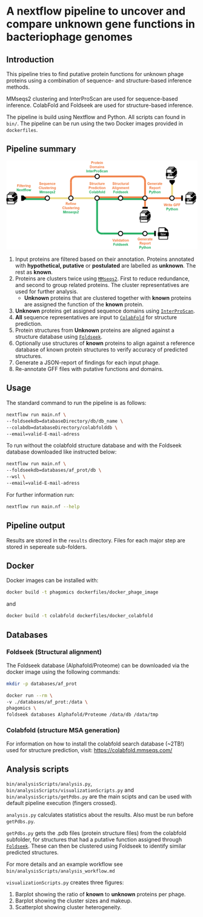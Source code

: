 # A nextflow pipeline to uncover and compare unknown gene functions in bacteriophage genomes

## Introduction

This pipeline tries to find putative protein functions for unknown phage proteins using a combination of sequence- and structure-based inference methods.

MMseqs2 clustering and InterProScan are used for sequence-based inference.
ColabFold and Foldseek are used for structure-based inference.

The pipeline is build using Nextflow and Python. All scripts can found in `bin/`.
The pipeline can be run using the two Docker images provided in `dockerfiles`.

## Pipeline summary

<picture>
  <source media="(prefers-color-scheme: dark)" srcset="pipeline-subway-alt.png">
  <source media="(prefers-color-scheme: light)" srcset="pipeline-subway.png">
  <img alt="Fallback" src="pipeline-subway-alt.png">
</picture>

1. Input proteins are filtered based on their annotation. Proteins annotated with **hypothetical, putative** or **postulated** are labelled as **unknown**. The rest as **known**.
2. Proteins are clusters twice using [`MMseqs2`](https://github.com/soedinglab/MMseqs2). First to reduce redundance, and second to group related proteins. The cluster representatives are used for further analysis.
    - **Unknown** proteins that are clustered together with **known** proteins are assigned the function of the **known** protein. 
3. **Unknown** proteins get assigned sequence domains using [`InterProScan`](https://www.ebi.ac.uk/interpro/search/sequence/).
4. **All** sequence representatives are input to [`ColabFold`](https://github.com/sokrypton/ColabFold) for structure prediction.
5. Protein structures from **Unknown** proteins are aligned against a structure database using [`Foldseek`](https://github.com/steineggerlab/foldseek).
6. Optionally use structures of **known** proteins to align against a reference database of known protein structures to verify accuracy of predicted structures.
7. Generate a JSON-report of findings for each input phage. 
8. Re-annotate GFF files with putative functions and domains.

## Usage

The standard command to run the pipeline is as follows:
```bash
nextflow run main.nf \
--foldseekdb=databaseDirectory/db/db_name \
--colabdb=databaseDirectory/colabfolddb \
--email=valid-E-mail-adress
```

To run without the colabfold structure database and with the Foldseek database downloaded like instructed below:
```bash
nextflow run main.nf \
--foldseekdb=databases/af_prot/db \
--wsl \
--email=valid-E-mail-adress
```

For further information run:
```bash
nextflow run main.nf --help
```

## Pipeline output
Results are stored in the `results` directory. Files for each major step are stored in sepereate sub-folders.

## Docker
Docker images can be installed with:
```bash
docker build -t phagomics dockerfiles/docker_phage_image
```
and
```bash
docker build -t colabfold dockerfiles/docker_colabfold
```

## Databases
### Foldseek (Structural alignment)
The Foldseek database (Alphafold/Proteome) can be downloaded via the docker image using the following commands:
```bash
mkdir -p databases/af_prot
```
```bash
docker run --rm \
-v ./databases/af_prot:/data \
phagomics \
foldseek databases Alphafold/Proteome /data/db /data/tmp
```

### Colabfold (structure MSA generation)
For information on how to install the colabfold search database (~2TB!) used for structure prediction, visit: https://colabfold.mmseqs.com/

## Analysis scripts
`bin/analysisScripts/analysis.py`, `bin/analysisScripts/visualizationScripts.py` and `bin/analysisScripts/getPdbs.py` are the main scipts and can be used with default pipeline execution (fingers crossed).

`analysis.py` calculates statistics about the results. Also must be run before `getPdbs.py`.

`getPdbs.py` gets the .pdb files (protein structure files) from the colabfold subfolder, for structures that had a putative function assigned through [`Foldseek`](https://github.com/steineggerlab/foldseek). These can then be clustered using Foldseek to identify similar predicted structures.

For more details and an example workflow see `bin/analysisScripts/analysis_workflow.md`

`visualizationScripts.py` creates three figures: 
1. Barplot showing the ratio of **known** to **unknown** proteins per phage.
2. Barplot showing the cluster sizes and makeup.
3. Scatterplot showing cluster heterogeneity.
